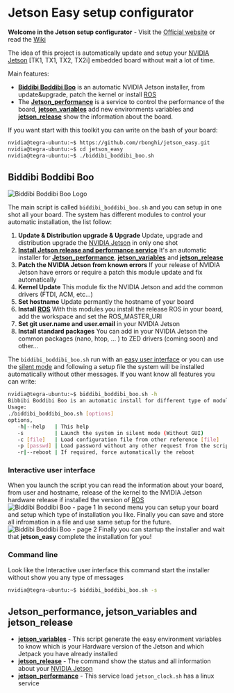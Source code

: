 # Jetson Easy setup configurator
**Welcome in the Jetson setup configurator** - Visit the [Official website](http://rnext.it/project/jetson-easy/) or read the [Wiki](https://github.com/rbonghi/jetson_easy/wiki)

The idea of this project is automatically update and setup your [NVIDIA Jetson][NVIDIA Jetson] [TK1, TX1, TX2, TX2i] embedded board without wait a lot of time.

Main features:
* [**Biddibi Boddibi Boo**](#biddibi-boddibi-boo) is an automatic  NVIDIA Jetson installer, from update&upgrade, patch the kernel or install [ROS][ROS]
* The [**Jetson_performance**](#jetson_performance-jetson_variables-and-jetson_release) is a service to control the performance of the board, [**jetson_variables**](#jetson_performance-jetson_variables-and-jetson_release) add new environments variables and [**jetson_release**](#jetson_performance-jetson_variables-and-jetson_release) show the information about the board.

If you want start with this toolkit you can write on the bash of your board:
```bash
nvidia@tegra-ubuntu:~$ https://github.com/rbonghi/jetson_easy.git
nvidia@tegra-ubuntu:~$ cd jetson_easy
nvidia@tegra-ubuntu:~$ ./biddibi_boddibi_boo.sh
```

## Biddibi Boddibi Boo

![Biddibi Boddibi Boo Logo](http://rnext.it/wp-content/uploads/2018/03/biddibi_boddibi_boo.png)

The main script is called `biddibi_boddibi_boo.sh` and you can setup in one shot all your board. The system has different modules to control your automatic installation, the list follow:
1. **Update & Distribution upgrade & Upgrade** Update, upgrade and distribution upgrade the [NVIDIA Jetson][NVIDIA Jetson] in only one shot
2. [**Install Jetson release and performance service**](#Jetson_performance-jetson_variables-and-jetson_release) It's an automatic installer for [**Jetson_performance**][jetson_performance], [**jetson_variables**][jetson_variables] and [**jetson_release**][jetson_release]
3. **Patch the NVIDIA Jetson from known errors** If your release of NVIDIA Jetson have errors or require a patch this module update and fix automatically
4. **Kernel Update** This module fix the NVIDIA Jetson and add the common drivers (FTDI, ACM, etc...)
5. **Set hostname** Update permantly the hostname of your board
6. **Install [ROS][ROS]** With this modules you install the release ROS in your board, add the workspace and set the ROS_MASTER_URI
7. **Set git user.name and user.email** in your NVIDIA Jetson
8. **Install standard packages** You can add in your NVIDIA Jetson the common packages (nano, htop, ... ) to ZED drivers (coming soon) and other...

The `biddibi_boddibi_boo.sh` run with an [easy user interface](#interactive-user-interface) or you can use the [silent mode](#command-line) and following a setup file the system will be installed automatically without other messages. If you want know all features you can write:
```bash
nvidia@tegra-ubuntu:~$ biddibi_boddibi_boo.sh -h
Bibbibi Boddibi Boo is an automatic install for different type of modules.
Usage:
./biddibi_boddibi_boo.sh [options]
options,
   -h|--help   | This help
   -s          | Launch the system in silent mode (Without GUI)
   -c [file]   | Load configuration file from other reference [file]
   -p [passwd] | Load password without any other request from the script
   -r|--reboot | If required, force automatically the reboot
```
### Interactive user interface
When you launch the script you can read the information about your board, from user and hostname, release of the kernel to the NVIDIA Jetson hardware release if installed the version of [ROS][ROS]
![Biddibi Boddibi Boo - page 1](http://rnext.it/wp-content/uploads/2018/03/page1.jpg)
In second menu you can setup your board and setup which type of installation you like. Finally you can save and store all infromation in a file and use same setup for the future.
![Biddibi Boddibi Boo - page 2](http://rnext.it/wp-content/uploads/2018/03/page2.jpg)
Finally you can startup the installer and wait that **jetson_easy** complete the installation for you!

### Command line
Look like the Interactive user interface this command start the installer without show you any type of messages
```bash
nvidia@tegra-ubuntu:~$ biddibi_boddibi_boo.sh -s
```

## Jetson_performance, jetson_variables and jetson_release

* [**jetson_variables**][jetson_variables] - This script generate the easy environment variables to know which is your Hardware version of the Jetson and which Jetpack you have already installed
* [**jetson_release**][jetson_release] - The command show the status and all information about your [NVIDIA Jetson][NVIDIA Jetson]
* [**jetson_performance**][jetson_performance] - This service load `jetson_clock.sh` has a linux service



[jetson_variables]: https://github.com/rbonghi/jetson_easy/wiki/jetson_variables
[jetson_release]: https://github.com/rbonghi/jetson_easy/wiki/jetson_release
[jetson_performance]: https://github.com/rbonghi/jetson_easy/wiki/jetson_performance
[NVIDIA]: https://www.nvidia.com/
[NVIDIA Jetson]: http://www.nvidia.com/object/embedded-systems-dev-kits-modules.html
[ROS]: http://www.ros.org/
